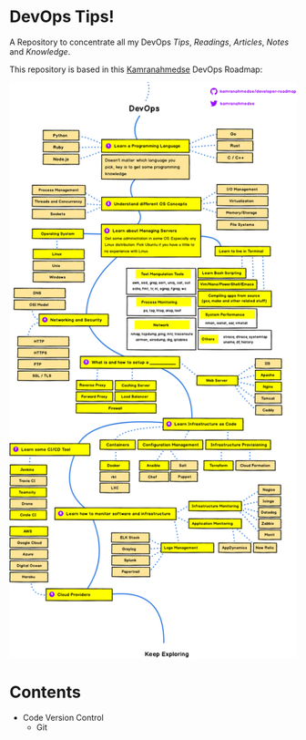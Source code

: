 # DevOps Tips!
A Repository to concentrate all my DevOps *Tips*, *Readings*, *Articles*, *Notes* and *Knowledge*.

This repository is based in this [Kamranahmedse](https://github.com/kamranahmedse) DevOps Roadmap:

<p align="center"><img src="images/devops.png"></p>

# Contents

- Code Version Control
  - Git
